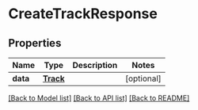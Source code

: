 # CreateTrackResponse

## Properties
Name | Type | Description | Notes
------------ | ------------- | ------------- | -------------
**data** | [**Track**](Track.md) |  | [optional]

[[Back to Model list]](../README.md#documentation-for-models) [[Back to API list]](../README.md#documentation-for-api-endpoints) [[Back to README]](../README.md)


